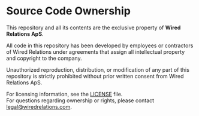 # Source Code Ownership

This repository and all its contents are the exclusive property of **Wired Relations ApS**.

All code in this repository has been developed by employees or contractors of Wired Relations under agreements that assign all intellectual property and copyright to the company.

Unauthorized reproduction, distribution, or modification of any part of this repository is strictly prohibited without prior written consent from Wired Relations ApS.

For licensing information, see the [LICENSE](./LICENSE) file.  
For questions regarding ownership or rights, please contact [legal@wiredrelations.com](mailto:legal@wiredrelations.com).

